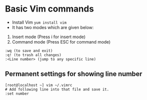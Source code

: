 # Basic Vim commands
* Install Vim ```yum install vim```
* It has two modes which are given below:
1. Insert mode (Press i for insert mode)
2. Command mode (Press ESC for command mode)
```
:wq (to save and exit)
:q! (to trash all changes)
:<Line number> (jump to any specific line)
```
## Permanent settings for showing line number
```
[root@localhost ~] vim ~/.vimrc
# Add following line into that file and save it.
:set number
```
